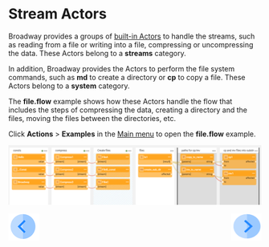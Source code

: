 # Stream Actors

Broadway provides a groups of [built-in Actors](04_built_in_actor_types.md) to handle the streams, such as reading from a file or writing into a file, compressing or uncompressing the data. These Actors belong to a **streams** category.

In addition, Broadway provides the Actors to perform the file system commands, such as **md** to create a directory or **cp** to copy a file. These Actors belong to a **system** category.

The **file.flow** example shows how these Actors handle the flow that includes the steps of compressing the data, creating a directory and the files, moving the files between the directories, etc.

Click **Actions** > **Examples** in the [Main menu](18_broadway_flow_window.md#main-menu) to open the **file.flow** example. 

![image](images/99_07_01.PNG)



[![Previous](/articles/images/Previous.png)](06_export_actor.md)[<img align="right" width="60" height="54" src="/articles/images/Next.png">](08_javascript_actor.md)

